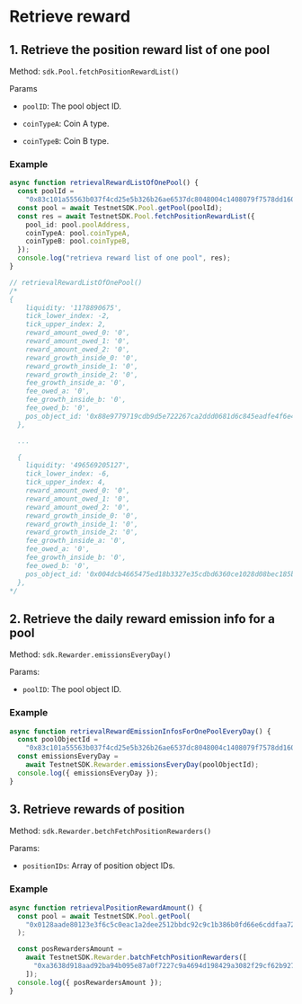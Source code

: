 # Retrieve reward

## 1. Retrieve the position reward list of one pool

Method: `sdk.Pool.fetchPositionRewardList()`

Params

- `poolID`: The pool object ID.

- `coinTypeA`: Coin A type.

- `coinTypeB`: Coin B type.

### Example

```typescript
async function retrievalRewardListOfOnePool() {
  const poolId =
    "0x83c101a55563b037f4cd25e5b326b26ae6537dc8048004c1408079f7578dd160";
  const pool = await TestnetSDK.Pool.getPool(poolId);
  const res = await TestnetSDK.Pool.fetchPositionRewardList({
    pool_id: pool.poolAddress,
    coinTypeA: pool.coinTypeA,
    coinTypeB: pool.coinTypeB,
  });
  console.log("retrieva reward list of one pool", res);
}

// retrievalRewardListOfOnePool()
/*
{
    liquidity: '1178890675',
    tick_lower_index: -2,
    tick_upper_index: 2,
    reward_amount_owed_0: '0',
    reward_amount_owed_1: '0',
    reward_amount_owed_2: '0',
    reward_growth_inside_0: '0',
    reward_growth_inside_1: '0',
    reward_growth_inside_2: '0',
    fee_growth_inside_a: '0',
    fee_owed_a: '0',
    fee_growth_inside_b: '0',
    fee_owed_b: '0',
    pos_object_id: '0x88e9779719cdb9d5e722267ca2ddd0681d6c845eadfe4f6e46f9e456b26ad15e'
  },

  ...

  {
    liquidity: '496569205127',
    tick_lower_index: -6,
    tick_upper_index: 4,
    reward_amount_owed_0: '0',
    reward_amount_owed_1: '0',
    reward_amount_owed_2: '0',
    reward_growth_inside_0: '0',
    reward_growth_inside_1: '0',
    reward_growth_inside_2: '0',
    fee_growth_inside_a: '0',
    fee_owed_a: '0',
    fee_growth_inside_b: '0',
    fee_owed_b: '0',
    pos_object_id: '0x004dcb4665475ed18b3327e35cdbd6360ce1028d08bec185bafdbfb57d2ef085'
  },
*/
```

## 2. Retrieve the daily reward emission info for a pool

Method: `sdk.Rewarder.emissionsEveryDay()`

Params:

- `poolID`: The pool object ID.

### Example

```typescript
async function retrievalRewardEmissionInfosForOnePoolEveryDay() {
  const poolObjectId =
    "0x83c101a55563b037f4cd25e5b326b26ae6537dc8048004c1408079f7578dd160";
  const emissionsEveryDay =
    await TestnetSDK.Rewarder.emissionsEveryDay(poolObjectId);
  console.log({ emissionsEveryDay });
}
```

## 3. Retrieve rewards of position

Method: `sdk.Rewarder.betchFetchPositionRewarders()`

Params:

- `positionIDs`: Array of position object IDs.

### Example

```typescript
async function retrievalPositionRewardAmount() {
  const pool = await TestnetSDK.Pool.getPool(
    "0x0128aade80123e3f6c5c0eac1a2dee2512bbdc92c9c1b386b0fd66e6cddfaa72",
  );

  const posRewardersAmount =
    await TestnetSDK.Rewarder.batchFetchPositionRewarders([
      "0xa3638d918aad92ba94b095e87a0f7227c9a4694d198429a3082f29cf62b927a9",
    ]);
  console.log({ posRewardersAmount });
}
```
